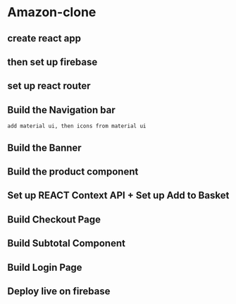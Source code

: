 # Amazon-clone

## create react app

## then set up firebase

## set up react router

## Build the Navigation bar

    add material ui, then icons from material ui

## Build the Banner

## Build the product component

## Set up REACT Context API + Set up Add to Basket

## Build Checkout Page

## Build Subtotal Component

## Build Login Page

## Deploy live on firebase
